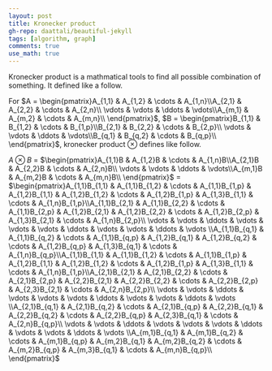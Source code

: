 ```yaml
---
layout: post
title: Kronecker product
gh-repo: daattali/beautiful-jekyll
tags: [algorithm, graph]
comments: true
use_math: true
---
```


Kronecker product is a mathmatical tools to find all possible combination of something.
It defined like a follow.

For $A = \begin{pmatrix}A_{1,1} & A_{1,2} & \cdots & A_{1,n}\\A_{2,1} & A_{2,2} & \cdots & A_{2,n}\\ \vdots & \vdots & \ddots & \vdots\\A_{m,1} & A_{m,2} & \cdots & A_{m,n}\\ \end{pmatrix}$,
$B = \begin{pmatrix}B_{1,1} & B_{1,2} & \cdots & B_{1,p}\\B_{2,1} & B_{2,2} & \cdots & B_{2,p}\\ \vdots & \vdots & \ddots & \vdots\\B_{q,1} & B_{q,2} & \cdots & B_{q,p}\\ \end{pmatrix}$, kronecker product $\otimes$ defines like follow.

$A \otimes B$ $=$ $\begin{pmatrix}A_{1,1}B & A_{1,2}B & \cdots & A_{1,n}B\\A_{2,1}B & A_{2,2}B & \cdots & A_{2,n}B\\ \vdots & \vdots & \ddots & \vdots\\A_{m,1}B & A_{m,2}B & \cdots & A_{m,n}B\\ \end{pmatrix}$ $=$ 
$\begin{pmatrix}A_{1,1}B_{1,1} & A_{1,1}B_{1,2} & \cdots & A_{1,1}B_{1,p} & A_{1,2}B_{1,1} & A_{1,2}B_{1,2} & \cdots & A_{1,2}B_{1,p} & A_{1,3}B_{1,1} & \cdots & A_{1,n}B_{1,p}\\A_{1,1}B_{2,1} & A_{1,1}B_{2,2} & \cdots & A_{1,1}B_{2,p} & A_{1,2}B_{2,1} & A_{1,2}B_{2,2} & \cdots & A_{1,2}B_{2,p} & A_{1,3}B_{2,1} & \cdots & A_{1,n}B_{2,p}\\ \vdots         & \vdots         & \ddots & \vdots         & \vdots         & \vdots         & \ddots & \vdots         & \vdots         & \ddots & \vdots        \\A_{1,1}B_{q,1} & A_{1,1}B_{q,2} & \cdots & A_{1,1}B_{q,p} & A_{1,2}B_{q,1} & A_{1,2}B_{q,2} & \cdots & A_{1,2}B_{q,p} & A_{1,3}B_{q,1} & \cdots & A_{1,n}B_{q,p}\\A_{1,1}B_{1,1} & A_{1,1}B_{1,2} & \cdots & A_{1,1}B_{1,p} & A_{1,2}B_{1,1} & A_{1,2}B_{1,2} & \cdots & A_{1,2}B_{1,p} & A_{1,3}B_{1,1} & \cdots & A_{1,n}B_{1,p}\\A_{2,1}B_{2,1} & A_{2,1}B_{2,2} & \cdots & A_{2,1}B_{2,p} & A_{2,2}B_{2,1} & A_{2,2}B_{2,2} & \cdots & A_{2,2}B_{2,p} & A_{2,3}B_{2,1} & \cdots & A_{2,n}B_{2,p}\\ \vdots         & \vdots         & \ddots & \vdots         & \vdots         & \vdots         & \ddots & \vdots         & \vdots         & \ddots & \vdots        \\A_{2,1}B_{q,1} & A_{2,1}B_{q,2} & \cdots & A_{2,1}B_{q,p} & A_{2,2}B_{q,1} & A_{2,2}B_{q,2} & \cdots & A_{2,2}B_{q,p} & A_{2,3}B_{q,1} & \cdots & A_{2,n}B_{q,p}\\ \vdots         & \vdots         & \ddots & \vdots         & \vdots         & \vdots         & \ddots & \vdots         & \vdots         & \ddots & \vdots        \\A_{m,1}B_{q,1} & A_{m,1}B_{q,2} & \cdots & A_{m,1}B_{q,p} & A_{m,2}B_{q,1} & A_{m,2}B_{q,2} & \cdots & A_{m,2}B_{q,p} & A_{m,3}B_{q,1} & \cdots & A_{m,n}B_{q,p}\\ \end{pmatrix}$